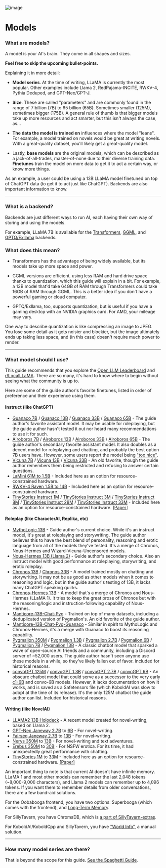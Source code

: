 ![image](https://user-images.githubusercontent.com/55674863/230696024-98ce9e16-f558-4402-ac43-0e7f960c118c.png)

# Models

### What are models?

A model is your AI's brain. They come in all shapes and sizes.

**Feel free to skip the upcoming bullet-points.**

Explaining it in more detail:

- **Model series**. At the time of writing, LLaMA is currently the most popular. Other examples include Llama 2, RedPajama-INCITE, RWKV-4, Pythia Deduped, and GPT-Neo/GPT-J.
  
- **Size**. These are called "parameters" and are commonly found in the range of 7 billion (7B) to 65 billion (65B). Sometimes smaller (125M), sometimes bigger (175B). A general rule of thumb is that bigger models take up more resources and act smarter, but this isn't always the case, as...

- **The data the model is trained on** influences where the model "leans". For example, a model trained on novels would be great at writing novels. With a great-quality dataset, you'll likely get a great-quality model.

- Lastly, **base models** are the original models, which can be described as a jack-of-all-trades, master-of-none due to their diverse training data. **Finetunes** train the model on more data to get it to act a certain way, or know more things.

As an example, a user could be using a 13B LLaMA model finetuned on top of ChatGPT data (to get it to act just like ChatGPT). Backends are also important information to know.

* * *

### What is a backend?

Backends are just different ways to run AI, each having their own way of storing and using the models.

For example, LLaMA 7B is available for the [Transformers](https://huggingface.co/decapoda-research/llama-7b-hf), [GGML](https://huggingface.co/TheBloke/LLaMa-7B-GGML), and [GPTQ/Exllama](https://huggingface.co/camelids/llama-7b-int4-gptq-groupsize128-safetensors/tree/main) backends.

### What does this mean?

- Transformers has the advantage of being widely available, but its models take up more space and power.

- GGML versions are efficient, using less RAM and hard drive space thanks to quantization, which this guide will explain in a bit. For example, a 13B model that'd take 64GB of RAM through Transformers could take 16GB of RAM through GGML. This is a better idea if you don't have a powerful gaming or cloud computer.

- GPTQ/Exllama, too, supports quantization, but is useful if you have a gaming desktop with an NVIDIA graphics card. For AMD, your mileage may vary.

One way to describe quantization is like compressing an image to JPEG. You lose some detail as it gets noisier and blockier, but the image ultimately ends up taking less space, and (in this case) doesn't require much power to render.

* * *

### What model should I use?

This guide recommends that you explore the [Open LLM Leaderboard](https://huggingface.co/spaces/HuggingFaceH4/open_llm_leaderboard) and [r/LocalLLaMA](https://old.reddit.com/r/LocalLLaMA). There are so many, it's hard to know where to begin without seeing what the community is up to.

Here are some of the guide author's favorite finetunes, listed in order of preference and their experience using them.

#### Instruct (like ChatGPT)
- [Guanaco 7B](https://huggingface.co/TheBloke/guanaco-7B-GGML) / [Guanaco 13B](https://huggingface.co/TheBloke/guanaco-13B-GGML) / [Guanaco 33B](https://huggingface.co/TheBloke/guanaco-33B-GGML) / [Guanaco 65B](https://huggingface.co/TheBloke/guanaco-65B-GGML) - The guide author's favorite assistant model. It may be usable for roleplaying, but the guide author hasn't tested it out nor heard many recommendations to use it for such.
- [Airoboros 7B](https://huggingface.co/TheBloke/airoboros-7B-gpt4-1.4-GGML) / [Airoboros 13B](https://huggingface.co/TheBloke/airoboros-13B-gpt4-1.4-GGML) / [Airoboros 33B](https://huggingface.co/TheBloke/airoboros-33B-gpt4-1.4-GGML) / [Airoboros 65B](https://huggingface.co/TheBloke/airoboros-65B-gpt4-1.4-GGML) - The guide author's secondary favorite assistant model. It also doubles as a decent model for roleplaying and chatting, and probably the best option 7B users have. However, some users report the model being ["too nice"](https://old.reddit.com/r/LocalLLaMA/comments/14l1d48/the_best_13b_model_for_rolepay/).
- [Vicuna 7B](https://huggingface.co/TheBloke/vicuna-7B-v1.3-GGML) / [Vicuna 13B](https://huggingface.co/TheBloke/vicuna-13b-v1.3.0-GGML) / [Vicuna 33B](https://huggingface.co/TheBloke/vicuna-33B-GGML) - An old favorite, though the guide author remembers them being restricted and refusing to answer certain questions.
- [LaMini 61M to 1.5B](https://github.com/mbzuai-nlp/lamini-lm#models) - Included here as an option for resource-constrained hardware.
- [RWKV-4 Raven 1.5B to 14B](https://huggingface.co/latestissue/rwkv-4-raven-ggml-quantized/tree/main) - Included here as an option for resource-constrained hardware.
- [TinyStories Instruct 1M](https://huggingface.co/roneneldan/TinyStories-Instruct-1M) / [TinyStories Instruct 3M](https://huggingface.co/roneneldan/TinyStories-Instruct-3M) / [TinyStories Instruct 8M](https://huggingface.co/roneneldan/TinyStories-Instruct-8M) / [TinyStories Instruct 28M](https://huggingface.co/roneneldan/TinyStories-Instruct-28M) / [TinyStories Instruct 33M](https://huggingface.co/roneneldan/TinyStories-Instruct-33M) - Included here as an option for resource-constrained hardware. [[Paper]](https://arxiv.org/abs/2305.07759)

#### Roleplay (like CharacterAI, Replika, etc)
- [MythoLogic 13B](https://huggingface.co/TheBloke/MythoLogic-13B-GGML) - Guide author's current choice. While it's an instruct model, it's great at roleplaying and storywriting. The guide author believes this to have the best blend of personality, reasoning and erotic language from all of the models they've tested. It's a merge of Chronos, Nous-Hermes and Wizard-Vicuna-Uncensored models.
- [Nous-Hermes 13B (Llama 2)](https://huggingface.co/TheBloke/Nous-Hermes-Llama2-GGML) - Guide author's secondary choice. Also an instruct model with good performance at roleplaying, storywriting, and erotic roleplay.
- [Chronos 13B](https://huggingface.co/TheBloke/chronos-13B-GGML) / [Chronos 33B](https://huggingface.co/TheBloke/chronos-33b-GGML) - A model trained mostly on chatting and storywriting. It may not be as good as other models when it comes to reasoning and logic, but in the guide author's testing of 13B, it lacks many ChatGPT speaking quirks.
- [Chronos-Hermes 13B](https://huggingface.co/TheBloke/chronos-hermes-13B-GGML) - A model that's a merge of Chronos and Nous-Hermes (LLaMA 1). It tries to keep the great prose of Chronos but with the reasoning/logic and instruction-following capability of Nous-Hermes.
- [Manticore-13B-Chat-Pyg](https://huggingface.co/TheBloke/manticore-13b-chat-pyg-GGML) - Trained on top of many datasets, including a deduplicated version of Pygmalion's. An old favorite of the guide author.
- [Manticore-13B-Chat-Pyg-Guanaco](https://huggingface.co/mindrage/Manticore-13B-Chat-Pyg-Guanaco-GGML) - Similar in spirit to MythoLogic and Chronos-Hermes, it's a merge with Guanaco to boost its reasoning capability.
- [Pygmalion 350M](https://huggingface.co/PygmalionAI/pygmalion-350m) / [Pygmalion 1.3B](https://huggingface.co/PygmalionAI/pygmalion-1.3b) / [Pygmalion 2.7B](https://huggingface.co/PygmalionAI/pygmalion-2.7b) / [Pygmalion 6B](https://huggingface.co/PygmalionAI/pygmalion-6b) / [Pygmalion 7B](https://huggingface.co/models?search=pygmalion%207b%20ggml) / [Pygmalion 13B](https://huggingface.co/Neko-Institute-of-Science/Pygmalion-13B-GGML) - A classic chatbot model that sparked a wave of open-source AI friends and a community, including a Discord server of ~52,000 users. The guide author hasn't seen anyone use these models in a while, so they've likely fallen out of favor. Included for historical reasons.
- [convoGPT 125M](https://huggingface.co/hakurei/convogpt-staging/tree/main/125m-uft) / [convoGPT 1.3B](https://huggingface.co/hakurei/convogpt-staging/tree/main/1.3b-uft) / [convoGPT 2.7B](https://huggingface.co/hakurei/convogpt-staging/tree/main/2.7b-uft) / [convoGPT 6B](https://huggingface.co/hakurei/convogpt-staging/tree/main/6b-uft) - An obscure chatbot model that could serve as a successor to the very early [c1-6B](https://old.reddit.com/r/learnmachinelearning/comments/qadx1i/discord_chatbot_created_using_a_fine_tuned_gptj/) and convo-6B models. However, it lacks documentation on how it works, and is saved as a Safetensors file (which KoboldAI was slow to adopt at the time of its release). It's the only 125M chatbot the guide author can list. Included for historical reasons.

#### Writing (like NovelAI)
- [LLAMA2 13B Holodeck](https://huggingface.co/KoboldAI/LLAMA2-13B-Holodeck-1-GGML) - A recent model created for novel-writing, based on Llama 2.
- [GPT-Neo Janeway 2.7B](https://huggingface.co/KoboldAI/GPT-Neo-2.7B-Janeway) to [6B](https://huggingface.co/KoboldAI/GPT-J-6B-Janeway) - For novel-writing.
- [Fairseq Janeway 2.7B](https://huggingface.co/KoboldAI/fairseq-dense-2.7B-Janeway) to [13B](https://huggingface.co/KoboldAI/fairseq-dense-13B-Janeway) - For novel-writing.
- [Nerys 350M](https://huggingface.co/KoboldAI/OPT-350M-Nerys-v2) to [13B](https://huggingface.co/KoboldAI/OPT-13B-Nerys-v2) - For novel-writing and text adventures.
- [Erebus 350M](https://huggingface.co/KoboldAI/OPT-350M-Erebus) to [30B](https://huggingface.co/KoboldAI/OPT-30B-Erebus) - For NSFW erotica. For its time, it had unexpectedly great performance with chatting.
- [TinyStories 1M](https://huggingface.co/roneneldan/TinyStories-1M) to [33M](https://huggingface.co/roneneldan/TinyStories-33M) - Included here as an option for resource-constrained hardware. [[Paper]](https://arxiv.org/abs/2305.07759)

An important thing to note is that current AI doesn't have infinite memory. LLaMA 1 and most other models can remember the last 2,048 tokens (~8,000-9,000 characters), and Llama 2 models can remember up to 4,096 tokens. If you want them to remember details from older conversations, there are a few band-aid solutions.

For the Oobabooga frontend, you have two options: Superbooga (which comes with the frontend), and [Long-Term Memory](https://github.com/wawawario2/long_term_memory).

For SillyTavern, you have ChromaDB, which is [a part of SillyTavern-extras](https://github.com/SillyTavern/SillyTavern-extras#modules).

For KoboldAI/KoboldCpp and SillyTavern, you have ["World Info"](https://github.com/KoboldAI/KoboldAI-Client/wiki/Memory,-Author%27s-Note-and-World-Info#world-info), a manual solution.

* * *

### How many model series are there?

That is beyond the scope for this guide. [See the Spaghetti Guide](https://github.com/Crataco/ai-guide/blob/main/guide/original.md#detailed-information).

